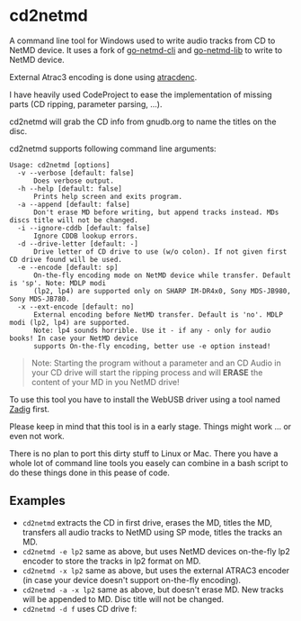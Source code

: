 # cd2netmd
A command line tool for Windows used to write audio tracks from CD to NetMD device. 
It uses a fork of [go-netmd-cli](https://github.com/Jo2003/go-netmd-cli) and [go-netmd-lib](https://github.com/Jo2003/go-netmd-lib) 
to write to NetMD device. 

External Atrac3 encoding is done using [atracdenc](https://github.com/dcherednik/atracdenc).

I have heavily used CodeProject to ease the implementation of missing parts (CD ripping, parameter parsing, ...).

cd2netmd will grab the CD info from gnudb.org to name the titles on the disc. 

cd2netmd supports following command line arguments:
```
Usage: cd2netmd [options]
  -v --verbose [default: false]
      Does verbose output.
  -h --help [default: false]
      Prints help screen and exits program.
  -a --append [default: false]
      Don't erase MD before writing, but append tracks instead. MDs discs title will not be changed.
  -i --ignore-cddb [default: false]
      Ignore CDDB lookup errors.
  -d --drive-letter [default: -]
      Drive letter of CD drive to use (w/o colon). If not given first CD drive found will be used.
  -e --encode [default: sp]
      On-the-fly encoding mode on NetMD device while transfer. Default is 'sp'. Note: MDLP modi
      (lp2, lp4) are supported only on SHARP IM-DR4x0, Sony MDS-JB980, Sony MDS-JB780.
  -x --ext-encode [default: no]
      External encoding before NetMD transfer. Default is 'no'. MDLP modi (lp2, lp4) are supported.
      Note: lp4 sounds horrible. Use it - if any - only for audio books! In case your NetMD device
      supports On-the-fly encoding, better use -e option instead!
```

> Note:
> Starting the program without a parameter and an CD Audio in your CD drive will 
> start the ripping process and will **ERASE** the content of your MD in you NetMD drive!

To use this tool you have to install the WebUSB driver using a tool named [Zadig](https://zadig.akeo.ie/) first.

Please keep in mind that this tool is in a early stage. Things might work ... or even not work.

There is no plan to port this dirty stuff to Linux or Mac. There you have a whole lot of command line tools you easely can
combine in a bash script to do these things done in this pease of code.

## Examples
* `cd2netmd` extracts the CD in first drive, erases the MD, titles the MD, transfers all audio tracks to NetMD using SP mode, titles the tracks an MD.
* `cd2netmd -e lp2` same as above, but uses NetMD devices on-the-fly lp2 encoder to store the tracks in lp2 format on MD.
* `cd2netmd -x lp2` same as above, but uses the external ATRAC3 encoder (in case your device doesn't support on-the-fly encoding).
* `cd2netmd -a -x lp2` same as above, but doesn't erase MD. New tracks will be appended to MD. Disc title will not be changed.
* `cd2netmd -d f` uses CD drive f: